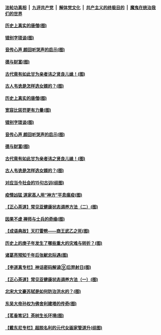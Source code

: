 ####  [法轮功真相](../../../../basic/blob/master/README.md?t=07021402) &nbsp;|&nbsp; [九评共产党](../../../../9ping.md/blob/master/README.md?t=07021402) &nbsp;|&nbsp; [解体党文化](../../../../jtdwh.md/blob/master/README.md?t=07021402)  &nbsp;|&nbsp; [共产主义的终极目的](../../../../gczydzjmd.md/blob/master/README.md?t=07021402) &nbsp;|&nbsp; [魔鬼在统治我们的世界](../../../../mgztzwmdsj.md/blob/master/README.md?t=07021402) 

#### [历史上真实的唐僧(图)](../pages/p7/938101.md?t=07021402) 

#### [错别字琐谈(图)](../pages/p7/938316.md?t=07021402) 

#### [音传心声 颜回听哭声的启示(图)](../pages/p7/938099.md?t=07021402) 

#### [德与财富(图)](../pages/p7/938218.md?t=07021402) 

#### [古代竟有如此甘为亲者讳之贤良儿媳！(图)](../pages/p7/938117.md?t=07021402) 

#### [古人韦诜是怎样选女婿的？(图)](../pages/p7/938100.md?t=07021402) 

#### [历史上真实的唐僧(图)](../pages/p7/938101.md?t=07021402) 

#### [宽容比惩罚更有力量(图)](../pages/p7/938280.md?t=07021402) 

#### [错别字琐谈(图)](../pages/p7/938316.md?t=07021402) 

#### [音传心声 颜回听哭声的启示(图)](../pages/p7/938099.md?t=07021402) 

#### [德与财富(图)](../pages/p7/938218.md?t=07021402) 

#### [古代竟有如此甘为亲者讳之贤良儿媳！(图)](../pages/p7/938117.md?t=07021402) 

#### [古人韦诜是怎样选女婿的？(图)](../pages/p7/938100.md?t=07021402) 

#### [对应当今社会的15句古训(组图)](../pages/p7/938097.md?t=07021402) 

#### [疫情凶猛 道家高人用“神方”平息瘟疫(图)](../pages/p7/938004.md?t=07021402) 

#### [【正心茶道】常见亚健康状态调养方法（二）(图)](../pages/p7/937559.md?t=07021402) 

#### [因果不虚 禅师与士兵的奇缘(图)](../pages/p7/938092.md?t=07021402) 

#### [【成语典故】天打雷劈——商王武乙之死(图)](../pages/p7/937782.md?t=07021402) 

#### [历史上的庚子年发生了哪些重大的灾难与转折？(图)](../pages/p7/937991.md?t=07021402) 

#### [诸葛亮预知千年后张献忠际遇(图)](../pages/p7/937564.md?t=07021402) 

#### [【李道真专栏】神话密码解读⑨后羿射日(图)](../pages/p7/937560.md?t=07021402) 

#### [【正心茶道】常见亚健康状态调养方法（一）(图)](../pages/p7/937556.md?t=07021402) 

#### [北宋大文豪苏轼是如何防治洪水的？(图)](../pages/p7/937874.md?t=07021402) 

#### [东吴大帝孙权为佛舍利建塔的传奇(图)](../pages/p7/937764.md?t=07021402) 

#### [【茗香笔记】茶树生长环境(图)](../pages/p7/937562.md?t=07021402) 

#### [【戴东尼专栏】超脱名利的元代女画家管道升(组图)](../pages/p7/935043.md?t=07021402) 

